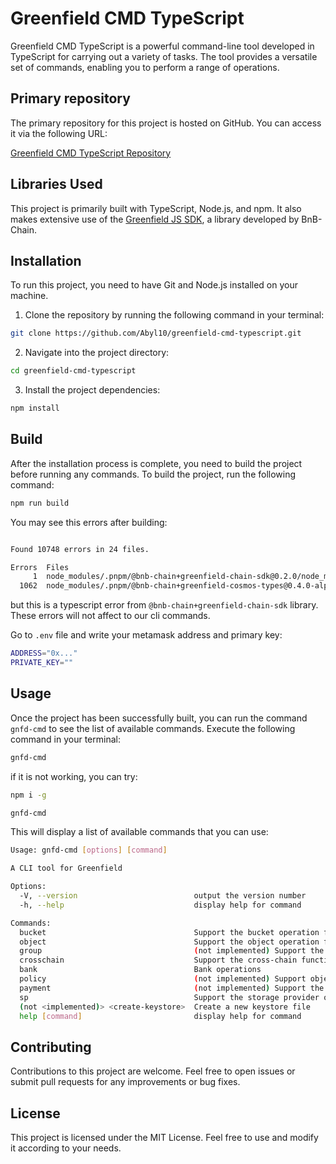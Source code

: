 # Greenfield CMD TypeScript

Greenfield CMD TypeScript is a powerful command-line tool developed in TypeScript for carrying out a variety of tasks. The tool provides a versatile set of commands, enabling you to perform a range of operations.

## Primary repository
The primary repository for this project is hosted on GitHub. You can access it via the following URL:

[Greenfield CMD TypeScript Repository](https://github.com/bnb-chain/greenfield-cmd)


## Libraries Used
This project is primarily built with TypeScript, Node.js, and npm. It also makes extensive use of the [Greenfield JS SDK](https://github.com/bnb-chain/greenfield-js-sdk), a library developed by BnB-Chain.

## Installation

To run this project, you need to have Git and Node.js installed on your machine.

1. Clone the repository by running the following command in your terminal:
```bash
git clone https://github.com/Abyl10/greenfield-cmd-typescript.git
```

2. Navigate into the project directory:
```bash
cd greenfield-cmd-typescript
```

3. Install the project dependencies:
```bash
npm install
```

## Build

After the installation process is complete, you need to build the project before running any commands. To build the project, run the following command:
```bash
npm run build
```
You may see this errors after building: 
```bash

Found 10748 errors in 24 files.

Errors  Files
     1  node_modules/.pnpm/@bnb-chain+greenfield-chain-sdk@0.2.0/node_modules/@bnb-chain/greenfield-chain-sdk/dist/esm/types/common.d.ts:2
  1062  node_modules/.pnpm/@bnb-chain+greenfield-cosmos-types@0.4.0-alpha.9/node_modules/@bnb-chain/greenfield-cosmos-types/cosmos/bank/v1beta1/query.d.ts:421
```
but this is a typescript error from ```@bnb-chain+greenfield-chain-sdk``` library. These errors will not affect to our cli commands. 

Go to ```.env``` file and write your metamask address and primary key: 
```bash
ADDRESS="0x..."
PRIVATE_KEY=""
```


## Usage

Once the project has been successfully built, you can run the command `gnfd-cmd` to see the list of available commands. Execute the following command in your terminal:
```bash
gnfd-cmd
```
if it is not working, you can try: 
```bash
npm i -g 

gnfd-cmd
``` 

This will display a list of available commands that you can use: 
```bash
Usage: gnfd-cmd [options] [command]

A CLI tool for Greenfield

Options:
  -V, --version                          output the version number
  -h, --help                             display help for command

Commands:
  bucket                                 Support the bucket operation functions, including create/update/delete/head/list
  object                                 Support the object operation functions, including put/get/update/delete/head/list and so on
  group                                  (not implemented) Support the group operation functions, including create/update/delete/head/head-member
  crosschain                             Support the cross-chain functions, including transfer and mirror
  bank                                   Bank operations
  policy                                 (not implemented) Support object policy and bucket policy operation functions
  payment                                (not implemented) Support the payment operation functions
  sp                                     Support the storage provider operation functions
  (not <implemented)> <create-keystore>  Create a new keystore file
  help [command]                         display help for command
``` 



## Contributing

Contributions to this project are welcome. Feel free to open issues or submit pull requests for any improvements or bug fixes.

## License

This project is licensed under the MIT License. Feel free to use and modify it according to your needs.

